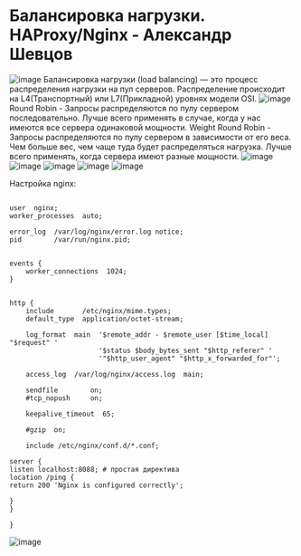 # Балансировка нагрузки. HAProxy/Nginx - Александр Шевцов
![image](https://github.com/aztecprod/Haproxy-nginx/assets/25949605/34b30466-7a47-4387-a19b-2bd00909b26c)
Балансировка нагрузки (load balancing) — это процесс распределения нагрузки на пул серверов. 
Распределение происходит на L4(Транспортный) или L7(Прикладной) уровнях модели OSI.
![image](https://github.com/aztecprod/Haproxy-nginx/assets/25949605/2cfbe097-2c38-426a-a46d-f7832caeb782)
Round Robin - Запросы распределяются по пулу сервером последовательно. Лучше всего применять в случае, когда у нас имеются все сервера одинаковой мощности.
Weight Round Robin - Запросы распределяются по пулу сервером в зависимости от его веса. Чем больше вес, чем чаще туда будет распределяться нагрузка. Лучше всего применять, когда сервера имеют разные мощности.
![image](https://github.com/aztecprod/Haproxy-nginx/assets/25949605/2f1f8a9f-6a89-4b3e-8df1-02b0e2a142f4)
![image](https://github.com/aztecprod/Haproxy-nginx/assets/25949605/d2da618f-59d5-40c5-8c79-f9c74de62a2a)
![image](https://github.com/aztecprod/Haproxy-nginx/assets/25949605/16a86125-d818-4409-bc53-310122f30ca5)
![image](https://github.com/aztecprod/Haproxy-nginx/assets/25949605/c3d98320-8af8-4c9f-9298-d4d0bc95085a)
![image](https://github.com/aztecprod/Haproxy-nginx/assets/25949605/92e81722-6f2f-43cb-a388-0172e611205e)

Настройка nginx:
```

user  nginx;
worker_processes  auto;

error_log  /var/log/nginx/error.log notice;
pid        /var/run/nginx.pid;


events {
    worker_connections  1024;
}


http {
    include       /etc/nginx/mime.types;
    default_type  application/octet-stream;

    log_format  main  '$remote_addr - $remote_user [$time_local] "$request" '
                      '$status $body_bytes_sent "$http_referer" '
                      '"$http_user_agent" "$http_x_forwarded_for"';

    access_log  /var/log/nginx/access.log  main;

    sendfile        on;
    #tcp_nopush     on;

    keepalive_timeout  65;

    #gzip  on;

    include /etc/nginx/conf.d/*.conf;

server {
listen localhost:8088; # простая директива
location /ping {
return 200 'Nginx is configured correctly';

}
}

}

```
![image](https://github.com/aztecprod/Haproxy-nginx/assets/25949605/5b798151-72e8-48fc-b4a6-ba87eaa6a533)

